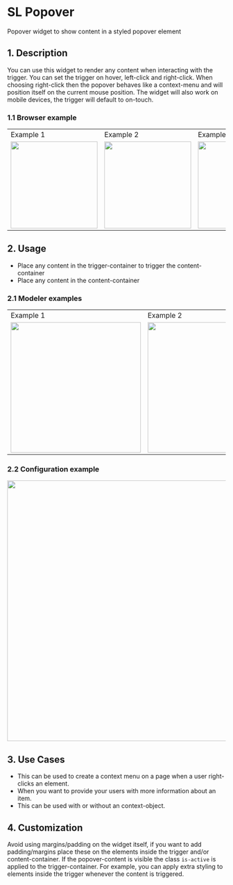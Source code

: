 # SL Popover

Popover widget to show content in a styled popover element

## 1\. Description

You can use this widget to render any content when interacting with the trigger. You can set the trigger on hover, left-click and right-click. When choosing right-click then the popover behaves like a context-menu and will position itself on the current mouse position. The widget will also work on mobile devices, the trigger will default to on-touch.

### 1.1 Browser example

<table><tbody><tr><td>Example 1</td><td>Example 2</td><td>Example 3</td></tr><tr><td><img src="https://raw.githubusercontent.com/simplylogicninjas/sl-widget-popover/main/docs/images/popover_browser_example.png" width="200"></td><td><img src="https://raw.githubusercontent.com/simplylogicninjas/sl-widget-popover/main/docs/images/popover_browser_example4.png" width="200"></td><td><img src="https://raw.githubusercontent.com/simplylogicninjas/sl-widget-popover/main/docs/images/popover_browser_example6.png" width="200"></td></tr></tbody></table>

## 2\. Usage

* Place any content in the trigger-container to trigger the content-container
* Place any content in the content-container

### 2.1 Modeler examples

<table><tbody><tr><td>Example 1</td><td>Example 2</td></tr><tr><td><img src="https://raw.githubusercontent.com/simplylogicninjas/sl-widget-popover/main/docs/images/modeler_example.png" width="300"></td><td><img src="https://raw.githubusercontent.com/simplylogicninjas/sl-widget-popover/main/docs/images/modeler_example_2.png" width="300"></td></tr></tbody></table>

### 2.2 Configuration example

<img src="https://raw.githubusercontent.com/simplylogicninjas/sl-widget-popover/main/docs/images/popover_general_tab.png" width="600">

## 3\. Use Cases

* This can be used to create a context menu on a page when a user right-clicks an element.
* When you want to provide your users with more information about an item.
* This can be used with or without an context-object.

## 4\. Customization

Avoid using margins/padding on the widget itself, if you want to add padding/margins place these on the elements inside the trigger and/or content-container.
If the popover-content is visible the class ``is-active`` is applied to the trigger-container. For example, you can apply extra styling to elements inside the trigger whenever the content is triggered.